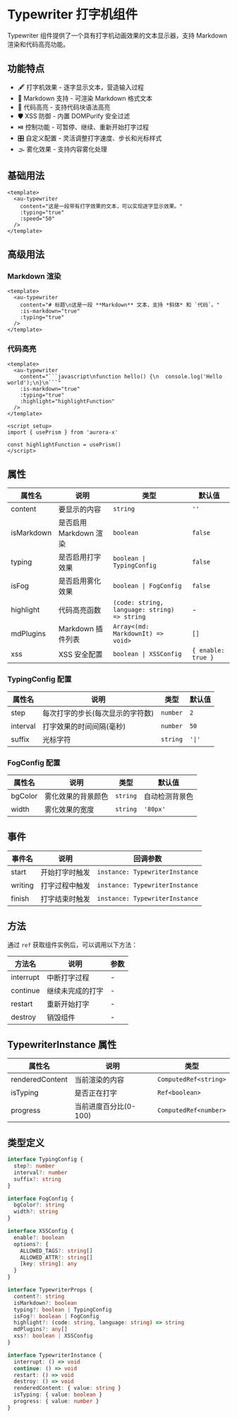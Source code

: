 # Typewriter 打字机组件

Typewriter 组件提供了一个具有打字机动画效果的文本显示器，支持 Markdown 渲染和代码高亮功能。

## 功能特点

- 🖋 打字机效果 - 逐字显示文本，营造输入过程
- 📝 Markdown 支持 - 可渲染 Markdown 格式文本
- 🌈 代码高亮 - 支持代码块语法高亮
- 🛡️ XSS 防御 - 内置 DOMPurify 安全过滤
- ⏯️ 控制功能 - 可暂停、继续、重新开始打字过程
- 🎛️ 自定义配置 - 灵活调整打字速度、步长和光标样式
- 🌫️ 雾化效果 - 支持内容雾化处理

## 基础用法

```vue
<template>
  <au-typewriter
    content="这是一段带有打字效果的文本，可以实现逐字显示效果。"
    :typing="true"
    :speed="50"
  />
</template>
```

## 高级用法

### Markdown 渲染

```vue
<template>
  <au-typewriter
    content="# 标题\n这是一段 **Markdown** 文本，支持 *斜体* 和 `代码`。"
    :is-markdown="true"
    :typing="true"
  />
</template>
```

### 代码高亮

````vue
<template>
  <au-typewriter
    content="```javascript\nfunction hello() {\n  console.log('Hello world');\n}\n```"
    :is-markdown="true"
    :typing="true"
    :highlight="highlightFunction"
  />
</template>

<script setup>
import { usePrism } from 'aurora-x'

const highlightFunction = usePrism()
</script>
````

## 属性

| 属性名     | 说明                   | 类型                                         | 默认值             |
| ---------- | ---------------------- | -------------------------------------------- | ------------------ |
| content    | 要显示的内容           | `string`                                     | `''`               |
| isMarkdown | 是否启用 Markdown 渲染 | `boolean`                                    | `false`            |
| typing     | 是否启用打字效果       | `boolean \| TypingConfig`                    | `false`            |
| isFog      | 是否启用雾化效果       | `boolean \| FogConfig`                       | `false`            |
| highlight  | 代码高亮函数           | `(code: string, language: string) => string` | -                  |
| mdPlugins  | Markdown 插件列表      | `Array<(md: MarkdownIt) => void>`            | `[]`               |
| xss        | XSS 安全配置           | `boolean \| XSSConfig`                       | `{ enable: true }` |

### TypingConfig 配置

| 属性名   | 说明                             | 类型     | 默认值 |
| -------- | -------------------------------- | -------- | ------ |
| step     | 每次打字的步长(每次显示的字符数) | `number` | `2`    |
| interval | 打字效果的时间间隔(毫秒)         | `number` | `50`   |
| suffix   | 光标字符                         | `string` | `'\|'` |

### FogConfig 配置

| 属性名  | 说明               | 类型     | 默认值         |
| ------- | ------------------ | -------- | -------------- |
| bgColor | 雾化效果的背景颜色 | `string` | 自动检测背景色 |
| width   | 雾化效果的宽度     | `string` | `'80px'`       |

## 事件

| 事件名  | 说明           | 回调参数                       |
| ------- | -------------- | ------------------------------ |
| start   | 开始打字时触发 | `instance: TypewriterInstance` |
| writing | 打字过程中触发 | `instance: TypewriterInstance` |
| finish  | 打字结束时触发 | `instance: TypewriterInstance` |

## 方法

通过 `ref` 获取组件实例后，可以调用以下方法：

| 方法名    | 说明             | 参数 |
| --------- | ---------------- | ---- |
| interrupt | 中断打字过程     | -    |
| continue  | 继续未完成的打字 | -    |
| restart   | 重新开始打字     | -    |
| destroy   | 销毁组件         | -    |

## TypewriterInstance 属性

| 属性名          | 说明                  | 类型                  |
| --------------- | --------------------- | --------------------- |
| renderedContent | 当前渲染的内容        | `ComputedRef<string>` |
| isTyping        | 是否正在打字          | `Ref<boolean>`        |
| progress        | 当前进度百分比(0-100) | `ComputedRef<number>` |

## 类型定义

```typescript
interface TypingConfig {
  step?: number
  interval?: number
  suffix?: string
}

interface FogConfig {
  bgColor?: string
  width?: string
}

interface XSSConfig {
  enable?: boolean
  options?: {
    ALLOWED_TAGS?: string[]
    ALLOWED_ATTR?: string[]
    [key: string]: any
  }
}

interface TypewriterProps {
  content?: string
  isMarkdown?: boolean
  typing?: boolean | TypingConfig
  isFog?: boolean | FogConfig
  highlight?: (code: string, language: string) => string
  mdPlugins?: any[]
  xss?: boolean | XSSConfig
}

interface TypewriterInstance {
  interrupt: () => void
  continue: () => void
  restart: () => void
  destroy: () => void
  renderedContent: { value: string }
  isTyping: { value: boolean }
  progress: { value: number }
}
```
